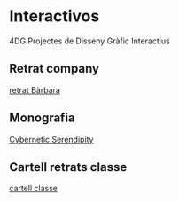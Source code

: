 # Interactivos
4DG Projectes de Disseny Gràfic Interactius
## Retrat company
[retrat Bàrbara](cara.pde)
## Monografia 
[Cybernetic Serendipity](presentacio_cybrnetic.pdf)
## Cartell retrats classe
[cartell classe](cartell_retrats_classe2.pdf)

